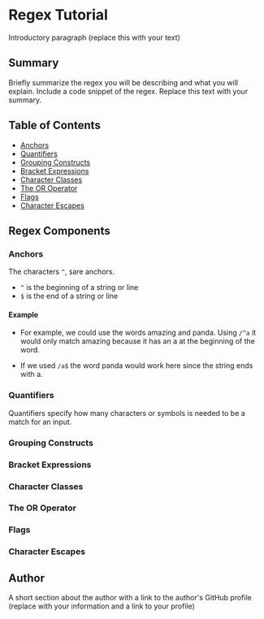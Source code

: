 # Regex Tutorial

Introductory paragraph (replace this with your text)

## Summary

Briefly summarize the regex you will be describing and what you will explain. Include a code snippet of the regex. Replace this text with your summary.

## Table of Contents

- [Anchors](#anchors)
- [Quantifiers](#quantifiers)
- [Grouping Constructs](#grouping-constructs)
- [Bracket Expressions](#bracket-expressions)
- [Character Classes](#character-classes)
- [The OR Operator](#the-or-operator)
- [Flags](#flags)
- [Character Escapes](#character-escapes)

## Regex Components

### Anchors
The characters `^`, `$`are anchors.  

- `^` is the beginning of a string or line
- `$` is the end of a string or line

#### Example
- For example, we could use the words amazing and panda. Using `/^a` it would only match amazing because it has an a at the beginning of the word. 

- If we used `/a$` the word panda would work here since the string ends with a.

### Quantifiers
Quantifiers specify how many characters or symbols is needed to be a match for an input. 

### Grouping Constructs

### Bracket Expressions

### Character Classes

### The OR Operator

### Flags

### Character Escapes

## Author

A short section about the author with a link to the author's GitHub profile (replace with your information and a link to your profile)
